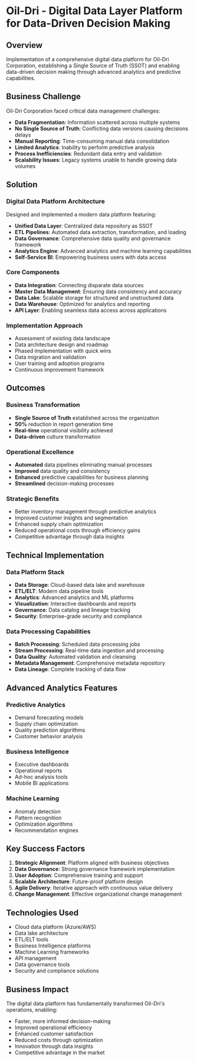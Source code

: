 # Oil-Dri - Digital Data Layer Platform for Data-Driven Decision Making

## Overview
Implementation of a comprehensive digital data platform for Oil-Dri Corporation, establishing a Single Source of Truth (SSOT) and enabling data-driven decision making through advanced analytics and predictive capabilities.

## Business Challenge
Oil-Dri Corporation faced critical data management challenges:
- **Data Fragmentation**: Information scattered across multiple systems
- **No Single Source of Truth**: Conflicting data versions causing decisions delays
- **Manual Reporting**: Time-consuming manual data consolidation
- **Limited Analytics**: Inability to perform predictive analysis
- **Process Inefficiencies**: Redundant data entry and validation
- **Scalability Issues**: Legacy systems unable to handle growing data volumes

## Solution
### Digital Data Platform Architecture
Designed and implemented a modern data platform featuring:
- **Unified Data Layer**: Centralized data repository as SSOT
- **ETL Pipelines**: Automated data extraction, transformation, and loading
- **Data Governance**: Comprehensive data quality and governance framework
- **Analytics Engine**: Advanced analytics and machine learning capabilities
- **Self-Service BI**: Empowering business users with data access

### Core Components
- **Data Integration**: Connecting disparate data sources
- **Master Data Management**: Ensuring data consistency and accuracy
- **Data Lake**: Scalable storage for structured and unstructured data
- **Data Warehouse**: Optimized for analytics and reporting
- **API Layer**: Enabling seamless data access across applications

### Implementation Approach
- Assessment of existing data landscape
- Data architecture design and roadmap
- Phased implementation with quick wins
- Data migration and validation
- User training and adoption programs
- Continuous improvement framework

## Outcomes
### Business Transformation
- **Single Source of Truth** established across the organization
- **50%** reduction in report generation time
- **Real-time** operational visibility achieved
- **Data-driven** culture transformation

### Operational Excellence
- **Automated** data pipelines eliminating manual processes
- **Improved** data quality and consistency
- **Enhanced** predictive capabilities for business planning
- **Streamlined** decision-making processes

### Strategic Benefits
- Better inventory management through predictive analytics
- Improved customer insights and segmentation
- Enhanced supply chain optimization
- Reduced operational costs through efficiency gains
- Competitive advantage through data insights

## Technical Implementation
### Data Platform Stack
- **Data Storage**: Cloud-based data lake and warehouse
- **ETL/ELT**: Modern data pipeline tools
- **Analytics**: Advanced analytics and ML platforms
- **Visualization**: Interactive dashboards and reports
- **Governance**: Data catalog and lineage tracking
- **Security**: Enterprise-grade security and compliance

### Data Processing Capabilities
- **Batch Processing**: Scheduled data processing jobs
- **Stream Processing**: Real-time data ingestion and processing
- **Data Quality**: Automated validation and cleansing
- **Metadata Management**: Comprehensive metadata repository
- **Data Lineage**: Complete tracking of data flow

## Advanced Analytics Features
### Predictive Analytics
- Demand forecasting models
- Supply chain optimization
- Quality prediction algorithms
- Customer behavior analysis

### Business Intelligence
- Executive dashboards
- Operational reports
- Ad-hoc analysis tools
- Mobile BI applications

### Machine Learning
- Anomaly detection
- Pattern recognition
- Optimization algorithms
- Recommendation engines

## Key Success Factors
1. **Strategic Alignment**: Platform aligned with business objectives
2. **Data Governance**: Strong governance framework implementation
3. **User Adoption**: Comprehensive training and support
4. **Scalable Architecture**: Future-proof platform design
5. **Agile Delivery**: Iterative approach with continuous value delivery
6. **Change Management**: Effective organizational change management

## Technologies Used
- Cloud data platform (Azure/AWS)
- Data lake architecture
- ETL/ELT tools
- Business Intelligence platforms
- Machine Learning frameworks
- API management
- Data governance tools
- Security and compliance solutions

## Business Impact
The digital data platform has fundamentally transformed Oil-Dri's operations, enabling:
- Faster, more informed decision-making
- Improved operational efficiency
- Enhanced customer satisfaction
- Reduced costs through optimization
- Innovation through data insights
- Competitive advantage in the market